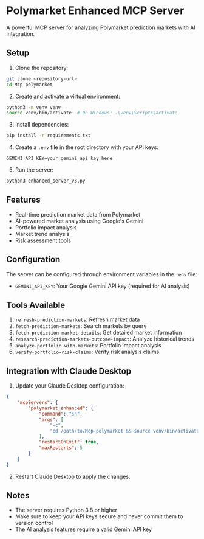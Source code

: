 # Polymarket Enhanced MCP Server

A powerful MCP server for analyzing Polymarket prediction markets with AI integration.

## Setup

1. Clone the repository:
```bash
git clone <repository-url>
cd Mcp-polymarket
```

2. Create and activate a virtual environment:
```bash
python3 -m venv venv
source venv/bin/activate  # On Windows: .\venv\Scripts\activate
```

3. Install dependencies:
```bash
pip install -r requirements.txt
```

4. Create a `.env` file in the root directory with your API keys:
```env
GEMINI_API_KEY=your_gemini_api_key_here
```

5. Run the server:
```bash
python3 enhanced_server_v3.py
```

## Features

- Real-time prediction market data from Polymarket
- AI-powered market analysis using Google's Gemini
- Portfolio impact analysis
- Market trend analysis
- Risk assessment tools

## Configuration

The server can be configured through environment variables in the `.env` file:

- `GEMINI_API_KEY`: Your Google Gemini API key (required for AI analysis)

## Tools Available

1. `refresh-prediction-markets`: Refresh market data
2. `fetch-prediction-markets`: Search markets by query
3. `fetch-prediction-market-details`: Get detailed market information
4. `research-prediction-markets-outcome-impact`: Analyze historical trends
5. `analyze-portfolio-with-markets`: Portfolio impact analysis
6. `verify-portfolio-risk-claims`: Verify risk analysis claims

## Integration with Claude Desktop

1. Update your Claude Desktop configuration:
```json
{
    "mcpServers": {
        "polymarket_enhanced": {
            "command": "sh",
            "args": [
                "-c",
                "cd /path/to/Mcp-polymarket && source venv/bin/activate && python3 enhanced_server_v3.py"
            ],
            "restartOnExit": true,
            "maxRestarts": 5
        }
    }
}
```

2. Restart Claude Desktop to apply the changes.

## Notes

- The server requires Python 3.8 or higher
- Make sure to keep your API keys secure and never commit them to version control
- The AI analysis features require a valid Gemini API key


